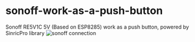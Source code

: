 # sonoff-work-as-a-push-button
Sonoff RE5V1C 5V (Based on ESP8285) work as a push button, powered by SinricPro library
![sonoff connection](https://user-images.githubusercontent.com/77229506/110124905-098bea00-7e06-11eb-8299-4438df0a30cc.jpg)
